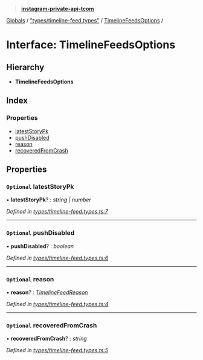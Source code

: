 > **[instagram-private-api-tcom](../README.md)**

[Globals](../README.md) / ["types/timeline-feed.types"](../modules/_types_timeline_feed_types_.md) / [TimelineFeedsOptions](_types_timeline_feed_types_.timelinefeedsoptions.md) /

# Interface: TimelineFeedsOptions

## Hierarchy

* **TimelineFeedsOptions**

## Index

### Properties

* [latestStoryPk](_types_timeline_feed_types_.timelinefeedsoptions.md#optional-lateststorypk)
* [pushDisabled](_types_timeline_feed_types_.timelinefeedsoptions.md#optional-pushdisabled)
* [reason](_types_timeline_feed_types_.timelinefeedsoptions.md#optional-reason)
* [recoveredFromCrash](_types_timeline_feed_types_.timelinefeedsoptions.md#optional-recoveredfromcrash)

## Properties

### `Optional` latestStoryPk

• **latestStoryPk**? : *string | number*

*Defined in [types/timeline-feed.types.ts:7](https://github.com/cuonglnhust/instagram-private-api-tcom/blob/3e16058/src/types/timeline-feed.types.ts#L7)*

___

### `Optional` pushDisabled

• **pushDisabled**? : *boolean*

*Defined in [types/timeline-feed.types.ts:6](https://github.com/cuonglnhust/instagram-private-api-tcom/blob/3e16058/src/types/timeline-feed.types.ts#L6)*

___

### `Optional` reason

• **reason**? : *[TimelineFeedReason](../modules/_types_timeline_feed_types_.md#timelinefeedreason)*

*Defined in [types/timeline-feed.types.ts:4](https://github.com/cuonglnhust/instagram-private-api-tcom/blob/3e16058/src/types/timeline-feed.types.ts#L4)*

___

### `Optional` recoveredFromCrash

• **recoveredFromCrash**? : *string*

*Defined in [types/timeline-feed.types.ts:5](https://github.com/cuonglnhust/instagram-private-api-tcom/blob/3e16058/src/types/timeline-feed.types.ts#L5)*